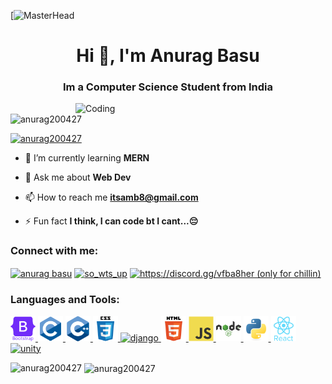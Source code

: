 [![MasterHead](https://mir-s3-cdn-cf.behance.net/project_modules/1400/475eb095746151.5e9ecde695f7a.gif)

<h1 align="center">Hi 👋, I'm Anurag Basu</h1>
<h3 align="center">Im a Computer Science Student from India</h3>
<img align="right" alt="Coding" width="400" src="https://gifdb.com/images/high/walking-duck-animated-happy-waddle-swnffm726l0qmw5j.gif">

<p align="left"> <img src="https://komarev.com/ghpvc/?username=anurag200427&label=Profile%20views&color=0e75b6&style=flat" alt="anurag200427" /> </p>

<p align="left"> <a href="https://github.com/ryo-ma/github-profile-trophy"><img src="https://github-profile-trophy.vercel.app/?username=anurag200427" alt="anurag200427" /></a> </p>

- 🌱 I’m currently learning **MERN**

- 💬 Ask me about **Web Dev**

- 📫 How to reach me **itsamb8@gmail.com**

- ⚡ Fun fact **I think, I can code bt I cant...😔**

<h3 align="left">Connect with me:</h3>
<p align="left">
<a href="https://linkedin.com/in/anurag basu" target="blank"><img align="center" src="https://raw.githubusercontent.com/rahuldkjain/github-profile-readme-generator/master/src/images/icons/Social/linked-in-alt.svg" alt="anurag basu" height="30" width="40" /></a>
<a href="https://instagram.com/so_wts_up" target="blank"><img align="center" src="https://raw.githubusercontent.com/rahuldkjain/github-profile-readme-generator/master/src/images/icons/Social/instagram.svg" alt="so_wts_up" height="30" width="40" /></a>
<a href="https://discord.gg/https://discord.gg/vfba8her (only for chillin)" target="blank"><img align="center" src="https://raw.githubusercontent.com/rahuldkjain/github-profile-readme-generator/master/src/images/icons/Social/discord.svg" alt="https://discord.gg/vfba8her (only for chillin)" height="30" width="40" /></a>
</p>

<h3 align="left">Languages and Tools:</h3>
<p align="left"> <a href="https://getbootstrap.com" target="_blank" rel="noreferrer"> <img src="https://raw.githubusercontent.com/devicons/devicon/master/icons/bootstrap/bootstrap-plain-wordmark.svg" alt="bootstrap" width="40" height="40"/> </a> <a href="https://www.cprogramming.com/" target="_blank" rel="noreferrer"> <img src="https://raw.githubusercontent.com/devicons/devicon/master/icons/c/c-original.svg" alt="c" width="40" height="40"/> </a> <a href="https://www.w3schools.com/cpp/" target="_blank" rel="noreferrer"> <img src="https://raw.githubusercontent.com/devicons/devicon/master/icons/cplusplus/cplusplus-original.svg" alt="cplusplus" width="40" height="40"/> </a> <a href="https://www.w3schools.com/css/" target="_blank" rel="noreferrer"> <img src="https://raw.githubusercontent.com/devicons/devicon/master/icons/css3/css3-original-wordmark.svg" alt="css3" width="40" height="40"/> </a> <a href="https://www.djangoproject.com/" target="_blank" rel="noreferrer"> <img src="https://cdn.worldvectorlogo.com/logos/django.svg" alt="django" width="40" height="40"/> </a> <a href="https://www.w3.org/html/" target="_blank" rel="noreferrer"> <img src="https://raw.githubusercontent.com/devicons/devicon/master/icons/html5/html5-original-wordmark.svg" alt="html5" width="40" height="40"/> </a> <a href="https://developer.mozilla.org/en-US/docs/Web/JavaScript" target="_blank" rel="noreferrer"> <img src="https://raw.githubusercontent.com/devicons/devicon/master/icons/javascript/javascript-original.svg" alt="javascript" width="40" height="40"/> </a> <a href="https://nodejs.org" target="_blank" rel="noreferrer"> <img src="https://raw.githubusercontent.com/devicons/devicon/master/icons/nodejs/nodejs-original-wordmark.svg" alt="nodejs" width="40" height="40"/> </a> <a href="https://www.python.org" target="_blank" rel="noreferrer"> <img src="https://raw.githubusercontent.com/devicons/devicon/master/icons/python/python-original.svg" alt="python" width="40" height="40"/> </a> <a href="https://reactjs.org/" target="_blank" rel="noreferrer"> <img src="https://raw.githubusercontent.com/devicons/devicon/master/icons/react/react-original-wordmark.svg" alt="react" width="40" height="40"/> </a> <a href="https://unity.com/" target="_blank" rel="noreferrer"> <img src="https://www.vectorlogo.zone/logos/unity3d/unity3d-icon.svg" alt="unity" width="40" height="40"/> </a> </p>

<p><img align="left" src="https://github-readme-stats.vercel.app/api/top-langs?username=anurag200427&show_icons=true&locale=en&layout=compact" alt="anurag200427" /></p>

<p>&nbsp;<img align="center" src="https://github-readme-stats.vercel.app/api?username=anurag200427&show_icons=true&locale=en" alt="anurag200427" /></p>
